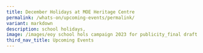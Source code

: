 ```yaml
---
title: December Holidays at MOE Heritage Centre
permalink: /whats-on/upcoming-events/permalink/
variant: markdown
description: school holidays,
image: /images/eoy school hols campaign 2023 for publicity_final draft.png
third_nav_title: Upcoming Events
---
```

